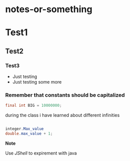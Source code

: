 # notes-or-something

# Test1
## Test2
### Test3

* Just testing
*  Just testing some more

### Remember that constants should be capitalized
```java
final int BIG = 10000000;
```

during the class i have learned about different infinities

``` java

integer.Max_value
double.max_value + 1;
```
**Note**

Use *JShell* to expirement with java
